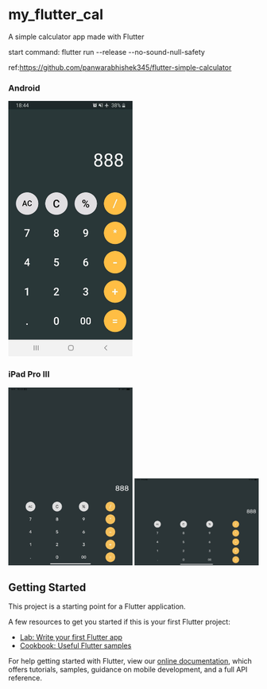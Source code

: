 # my_flutter_cal

A simple calculator app made with Flutter

start command: flutter run --release --no-sound-null-safety

ref:https://github.com/panwarabhishek345/flutter-simple-calculator

<h3>Android</h3>
<img src="./demo/demo3_Android.jpg" width="250">

</br>
<h3>iPad Pro III</h3>
<img src="./demo/demo1_iOS.jpg" width="250">

<img src="./demo/demo2_iOS.jpg" width="250">

## Getting Started

This project is a starting point for a Flutter application.

A few resources to get you started if this is your first Flutter project:

- [Lab: Write your first Flutter app](https://flutter.dev/docs/get-started/codelab)
- [Cookbook: Useful Flutter samples](https://flutter.dev/docs/cookbook)

For help getting started with Flutter, view our
[online documentation](https://flutter.dev/docs), which offers tutorials,
samples, guidance on mobile development, and a full API reference.
